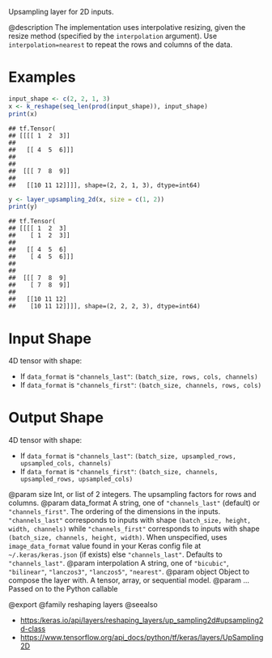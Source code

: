 Upsampling layer for 2D inputs.

@description
The implementation uses interpolative resizing, given the resize method
(specified by the `interpolation` argument). Use `interpolation=nearest`
to repeat the rows and columns of the data.

# Examples

```r
input_shape <- c(2, 2, 1, 3)
x <- k_reshape(seq_len(prod(input_shape)), input_shape)
print(x)
```

```
## tf.Tensor(
## [[[[ 1  2  3]]
##
##   [[ 4  5  6]]]
##
##
##  [[[ 7  8  9]]
##
##   [[10 11 12]]]], shape=(2, 2, 1, 3), dtype=int64)
```

```r
y <- layer_upsampling_2d(x, size = c(1, 2))
print(y)
```

```
## tf.Tensor(
## [[[[ 1  2  3]
##    [ 1  2  3]]
##
##   [[ 4  5  6]
##    [ 4  5  6]]]
##
##
##  [[[ 7  8  9]
##    [ 7  8  9]]
##
##   [[10 11 12]
##    [10 11 12]]]], shape=(2, 2, 2, 3), dtype=int64)
```

# Input Shape
4D tensor with shape:
- If `data_format` is `"channels_last"`:
    `(batch_size, rows, cols, channels)`
- If `data_format` is `"channels_first"`:
    `(batch_size, channels, rows, cols)`

# Output Shape
4D tensor with shape:
- If `data_format` is `"channels_last"`:
    `(batch_size, upsampled_rows, upsampled_cols, channels)`
- If `data_format` is `"channels_first"`:
    `(batch_size, channels, upsampled_rows, upsampled_cols)`

@param size Int, or list of 2 integers.
    The upsampling factors for rows and columns.
@param data_format A string,
    one of `"channels_last"` (default) or `"channels_first"`.
    The ordering of the dimensions in the inputs.
    `"channels_last"` corresponds to inputs with shape
    `(batch_size, height, width, channels)` while `"channels_first"`
    corresponds to inputs with shape
    `(batch_size, channels, height, width)`.
    When unspecified, uses
    `image_data_format` value found in your Keras config file at
    `~/.keras/keras.json` (if exists) else `"channels_last"`.
    Defaults to `"channels_last"`.
@param interpolation A string, one of `"bicubic"`, `"bilinear"`, `"lanczos3"`,
    `"lanczos5"`, `"nearest"`.
@param object Object to compose the layer with. A tensor, array, or sequential model.
@param ... Passed on to the Python callable

@export
@family reshaping layers
@seealso
+ <https:/keras.io/api/layers/reshaping_layers/up_sampling2d#upsampling2d-class>
+ <https://www.tensorflow.org/api_docs/python/tf/keras/layers/UpSampling2D>


